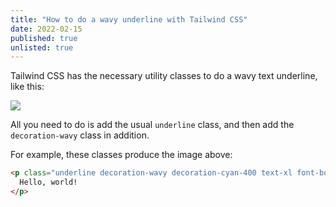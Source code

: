 ```yaml
---
title: "How to do a wavy underline with Tailwind CSS"
date: 2022-02-15
published: true
unlisted: true
---
```


Tailwind CSS has the necessary utility classes to do a wavy text underline, like this:

![](/posts/tailwind-wavy/image-11.png)

All you need to do is add the usual `underline` class, and then add the `decoration-wavy` class in addition.

For example, these classes produce the image above:

```html
<p class="underline decoration-wavy decoration-cyan-400 text-xl font-bold">
  Hello, world!
</p>
```
